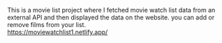 This is a movie list project where I fetched movie watch list data from an external API and then displayed the data on the website. you can add or remove films from your list.  
https://moviewatchlist1.netlify.app/     
  
